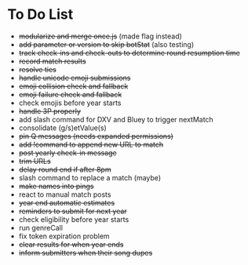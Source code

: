 # To Do List
- ~~modularize and merge once.js~~ (made flag instead)
- ~~add parameter or version to skip botStat~~ (also testing)
- ~~track check-ins and check-outs to determine round resumption time~~
- ~~record match results~~
- ~~resolve ties~~
- ~~handle unicode emoji submissions~~
- ~~emoji collision check and fallback~~
- ~~emoji failure check and fallback~~
- check emojis before year starts
- ~~handle 3P properly~~
- add slash command for DXV and Bluey to trigger nextMatch
- consolidate (g/s)etValue(s)
- ~~pin Q messages (needs expanded permissions)~~
- ~~add !command to append new URL to match~~
- ~~post yearly check-in message~~
- ~~trim URLs~~
- ~~delay round end if after 8pm~~
- slash command to replace a match (maybe)
- ~~make names into pings~~
- react to manual match posts
- ~~year end automatic estimates~~
- ~~reminders to submit for next year~~
- check eligibility before year starts
- run genreCall
- fix token expiration problem
- ~~clear results for when year ends~~
- ~~inform submitters when their song dupes~~
